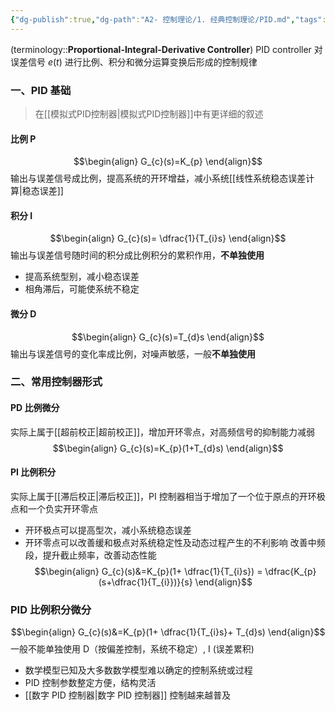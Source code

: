 ```yaml
---
{"dg-publish":true,"dg-path":"A2- 控制理论/1. 经典控制理论/PID.md","tags":["Control"],"permalink":"/A2- 控制理论/1. 经典控制理论/PID/","dgPassFrontmatter":true,"noteIcon":"","created":"2024-05-21T15:20:27.000+08:00","updated":"2025-06-30T16:12:29.000+08:00"}
---
```



(terminology::**Proportional-Integral-Derivative Controller**)    PID controller 
对误差信号 $e(t)$ 进行比例、积分和微分运算变换后形成的控制规律

### 一、PID 基础
> 在[[模拟式PID控制器\|模拟式PID控制器]]中有更详细的叙述
#### 比例 P 
$$\begin{align}
G_{c}(s)=K_{p}
\end{align}$$
输出与误差信号成比例，提高系统的开环增益，减小系统[[线性系统稳态误差计算\|稳态误差]]
#### 积分 I 
$$\begin{align}
G_{c}(s)= \dfrac{1}{T_{i}s}
\end{align}$$
输出与误差信号随时间的积分成比例积分的累积作用，**不单独使用**
- 提高系统型别，减小稳态误差
- 相角滞后，可能使系统不稳定
#### 微分 D 
$$\begin{align}
G_{c}(s)=T_{d}s
\end{align}$$
输出与误差信号的变化率成比例，对噪声敏感，一般**不单独使用**


### 二、常用控制器形式
#### PD 比例微分
实际上属于[[超前校正\|超前校正]]，增加开环零点，对高频信号的抑制能力减弱
$$\begin{align}
G_{c}(s)=K_{p}(1+T_{d}s)
\end{align}$$
#### PI 比例积分
实际上属于[[滞后校正\|滞后校正]]，PI 控制器相当于增加了一个位于原点的开环极点和一个负实开环零点 
- 开环极点可以提高型次，减小系统稳态误差 
- 开环零点可以改善缓和极点对系统稳定性及动态过程产生的不利影响 
改善中频段，提升截止频率，改善动态性能
$$\begin{align}
G_{c}(s)&=K_{p}(1+ \dfrac{1}{T_{i}s}) = \dfrac{K_{p}(s+\dfrac{1}{T_{i}})}{s}
\end{align}$$

### PID 比例积分微分
$$\begin{align}
G_{c}(s)&=K_{p}(1+ \dfrac{1}{T_{i}s}+ T_{d}s) 
\end{align}$$
一般不能单独使用 D（按偏差控制，系统不稳定）, I (误差累积)
- 数学模型已知及大多数数学模型难以确定的控制系统或过程 
- PID 控制参数整定方便，结构灵活 
- [[数字 PID 控制器\|数字 PID 控制器]] 控制越来越普及

